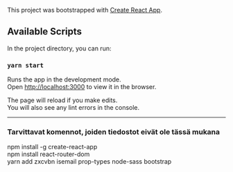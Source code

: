 This project was bootstrapped with [Create React App](https://github.com/facebook/create-react-app).

## Available Scripts

In the project directory, you can run:

### `yarn start`

Runs the app in the development mode.<br />
Open [http://localhost:3000](http://localhost:3000) to view it in the browser.

The page will reload if you make edits.<br />
You will also see any lint errors in the console.

---
### Tarvittavat komennot, joiden tiedostot eivät ole tässä mukana<br />
npm install -g create-react-app<br />
npm install react-router-dom<br />
yarn add zxcvbn isemail prop-types node-sass bootstrap<br />
